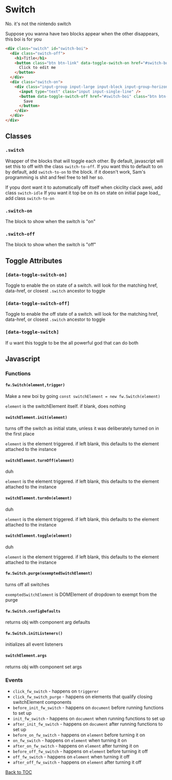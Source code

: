 # Switch

No. it's not the nintendo switch

Suppose you wanna have two blocks appear when the other disappears, this boi is for you

```html
<div class="switch" id="switch-boi">
  <div class="switch-off">
    <h1>Title</h1>
    <button class="btn btn-link" data-toggle-switch-on href="#switch-boi">
      Click to edit me
    </button>
  </div>
  <div class="switch-on">
    <div class="input-group input-large input-block input-group-horizontal">
      <input type="text" class="input input-single-line" />
      <button data-toggle-switch-off href="#switch-boi" class="btn btn-primary">
        Save
      </button>
    </div>
  </div>
</div>
```

## Classes

### **`.switch`**

Wrapper of the blocks that will toggle each other. By default, javascript will set this to off with the class `switch-to-off`. If you want this to default to on by default, add `switch-to-on` to the block. if it doesn't work, Sam's programming is shit and feel free to tell her so.

If yopu dont want it to automatically off itself when ckiclity clack awei, add class `switch-idle`
If you want it top be on its on state on initial page load,, add class `switch-to-on`

### **`.switch-on`**

The block to show when the switch is "on"

### **`.switch-off`**

The block to show when the switch is "off"

## Toggle Attributes

### **`[data-toggle-switch-on]`**

Toggle to enable the on state of a switch. will look for the matching href, data-href, or closest `.switch` ancestor to toggle

### **`[data-toggle-switch-off]`**

Toggle to enable the off state of a switch. will look for the matching href, data-href, or closest `.switch` ancestor to toggle

### **`[data-toggle-switch]`**

If u want this toggle to be the all powerful god that can do both


## Javascript

### Functions

#### **`fw.Switch(element,trigger)`**

Make a new boi by going `const switchElement = new fw.Switch(element)`

`element` is the switchElement itself. if blank, does nothing

#### **`switchElement.init(element)`**

turns off the switch as initial state, unless it was deliberately turned on in the first place

`element` is the element triggered. if left blank, this defaults to the element attached to the instance

#### **`switchElement.turnOff(element)`**

duh

`element` is the element triggered. if left blank, this defaults to the element attached to the instance

#### **`switchElement.turnOn(element)`**

duh

`element` is the element triggered. if left blank, this defaults to the element attached to the instance

#### **`switchElement.toggle(element)`**

duh

`element` is the element triggered. if left blank, this defaults to the element attached to the instance

#### **`fw.Switch.purge(exemptedSwitchElement)`**

turns off all switches

`exemptedSwitchElement` is DOMElement of dropdown to exempt from the purge

#### **`fw.Switch.configDefaults`**

returns obj with component arg defaults

#### **`fw.Switch.initListeners()`**

initializes all event listeners

#### **`switchElement.args`**

returns obj with component set args

### Events

- `click_fw_switch` - happens on `triggerer`
- `click_fw_switch_purge` - happens on elements that qualify closing switchElement components
- `before_init_fw_switch` - happens on `document` before running functions to set up
- `init_fw_switch` - happens on `document` when running functions to set up
- `after_init_fw_switch` - happens on `document` after running functions to set up
- `before_on_fw_switch` - happens on `element` before turning it on
- `on_fw_switch` - happens on `element` when turning it on
- `after_on_fw_switch` - happens on `element` after turning it on
- `before_off_fw_switch` - happens on `element` before turning it off
- `off_fw_switch` - happens on `element` when turning it off
- `after_off_fw_switch` - happens on `element` after turning it off

[Back to TOC](../../../readme.md)
